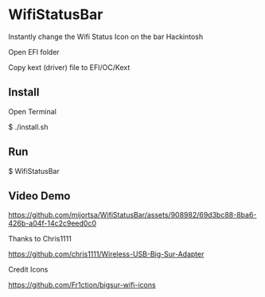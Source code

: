 # WifiStatusBar
Instantly change the Wifi Status Icon on the bar Hackintosh

Open EFI folder

Copy kext (driver) file to EFI/OC/Kext

##  Install
Open Terminal 

$ ./install.sh

## Run

$ WifiStatusBar


## Video Demo

https://github.com/mijortsa/WifiStatusBar/assets/908982/69d3bc88-8ba6-426b-a04f-14c2c9eed0c0

Thanks to Chris1111

https://github.com/chris1111/Wireless-USB-Big-Sur-Adapter

Credit Icons 

https://github.com/Fr1ction/bigsur-wifi-icons
